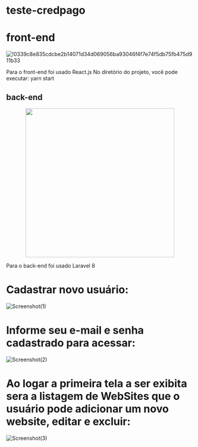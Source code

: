 # teste-credpago

# front-end
![!0339c8e835cdcbe2b14071d34d069056ba93046f4f7e74f5db75fb475d911b33](https://user-images.githubusercontent.com/59266968/136734766-dae4cf38-251c-418c-a46c-86f7d6e7ace1.jpeg)

Para o front-end foi usado React.js
No diretório do projeto, você pode executar: 
yarn start

## back-end
<p align="center"><a href="https://laravel.com" target="_blank"><img src="https://raw.githubusercontent.com/laravel/art/master/logo-lockup/5%20SVG/2%20CMYK/1%20Full%20Color/laravel-logolockup-cmyk-red.svg" width="400"></a></p>

Para o back-end foi usado Laravel 8

# Cadastrar novo usuário:
![Screenshot(1)](https://user-images.githubusercontent.com/59266968/136733610-a5b97a32-facd-428b-aadc-e6dd903029d2.png)

# Informe seu e-mail e senha cadastrado para acessar:
![Screenshot(2)](https://user-images.githubusercontent.com/59266968/136733749-4af28cfc-d032-4326-9584-f1ba0f8bcdf4.png)

# Ao logar a primeira tela a ser exibita sera a listagem de WebSites que o usuário pode adicionar um novo website, editar e excluir:
![Screenshot(3)](https://user-images.githubusercontent.com/59266968/136733901-651c5e42-422e-440f-a64a-7e19938a5662.png)
